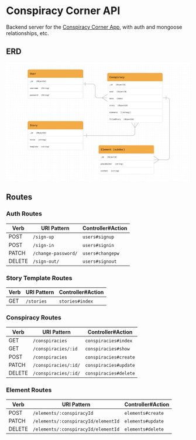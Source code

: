 # Conspiracy Corner API
Backend server for the [Conspiracy Corner App](https://github.com/ariellepollock/conspiracyCornerClient), with auth and mongoose relationships, etc.

## ERD
![alt text](<Screen Shot 2024-02-16 at 8.53.10 AM.png>)

## Routes

### Auth Routes

| Verb   | URI Pattern            | Controller#Action |
|--------|------------------------|-------------------|
| POST   | `/sign-up`             | `users#signup`    |
| POST   | `/sign-in`             | `users#signin`    |
| PATCH  | `/change-password/` | `users#changepw`  |
| DELETE | `/sign-out/`        | `users#signout`   |


### Story Template Routes

| Verb   | URI Pattern            | Controller#Action |
|--------|------------------------|-------------------|
| GET   | `/stories`             | `stories#index`    |


### Conspiracy Routes

| Verb   | URI Pattern            | Controller#Action |
|--------|------------------------|-------------------|
| GET   | `/conspiracies`             | `conspiracies#index`    |
| GET   | `/conspiracies/:id`             | `conspiracies#show`    |
| POST   | `/conspiracies`             | `conspiracies#create`    |
| PATCH  | `/conspiracies/:id/` | `conspiracies#update`  |
| DELETE | `/conspiracies/:id/`        | `conspiracies#delete`   |


### Element Routes

| Verb   | URI Pattern            | Controller#Action |
|--------|------------------------|-------------------|
| POST   | `/elements/:conspiracyId`             | `elements#create`    |
| PATCH  | `/elements/:conspiracyId/elementId` | `elements#update`  |
| DELETE | `/elements/:conspiracyId/elementId`        | `elements#delete`   |